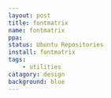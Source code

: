 ```yaml
---
layout: post
title: fontmatrix
name: fontmatrix
ppa: 
status: Ubuntu Repositories
install: fontmatrix
tags:
    - utilities
catagory: design
background: blue
---
```


